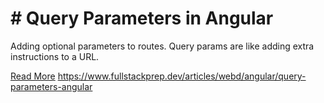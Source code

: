 # # Query Parameters in Angular

Adding optional parameters to routes. Query params are like adding extra instructions to a URL.

[Read More](https://www.fullstackprep.dev/articles/webd/angular/query-parameters-angular) https://www.fullstackprep.dev/articles/webd/angular/query-parameters-angular